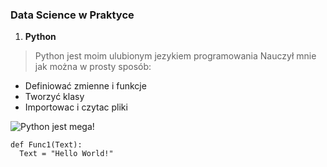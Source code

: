 


### Data Science w Praktyce
1. **Python**
  >Python jest moim ulubionym jezykiem programowania
   Nauczył mnie jak można w prosty sposób:
   * Definiować zmienne i funkcje
   * Tworzyć klasy 
   * Importowac i czytac pliki
   
  ![_Python  jest mega!_](https://gallery.dpcdn.pl/imgc/UGC/71604/g_-_-x-_-_-_x20160928141043_0.png)
  
 
    def Func1(Text):
      Text = "Hello World!"
      
